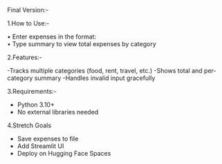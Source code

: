 Final Version:-

1.How to Use:-

• Enter expenses in the format:  
• Type  summary to view total expenses by category

2.Features:-

-Tracks multiple categories (food, rent, travel, etc.)
-Shows total and per-category summary
-Handles invalid input gracefully

3.Requirements:-
- Python 3.10+
- No external libraries needed
  
4.Stretch Goals
- Save expenses to file
- Add Streamlit UI
- Deploy on Hugging Face Spaces





